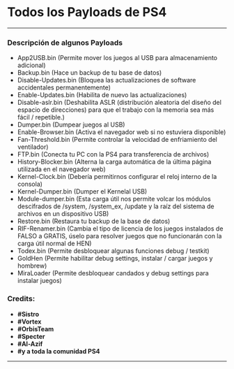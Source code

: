 # Todos los Payloads de PS4
---

### Descripción de algunos Payloads

- App2USB.bin (Permite mover los juegos al USB para almacenamiento adicional)
- Backup.bin (Hace un backup de tu base de datos)
- Disable-Updates.bin (Bloquea las actualizaciones de software accidentales permanentemente)
- Enable-Updates.bin (Habilita de nuevo las actualizaciones)
- Disable-aslr.bin (Deshabilita ASLR (distribución aleatoria del diseño del espacio de direcciones) para que el trabajo con la memoria sea más fácil / repetible.)
- Dumper.bin (Dumpear juegos al USB)
- Enable-Browser.bin (Activa el navegador web si no estuviera disponible)
- Fan-Threshold.bin (Permite controlar la velocidad de enfriamiento del ventilador)
- FTP.bin (Conecta tu PC con la PS4 para transferencia de archivos)
- History-Blocker.bin (Alterna la carga automática de la última página utilizada en el navegador web)
- Kernel-Clock.bin (Debería permitirnos configurar el reloj interno de la consola)
- Kernel-Dumper.bin (Dumper el Kernelal USB)
- Module-dumper.bin (Esta carga útil nos permite volcar los módulos descifrados de /system, /system_ex, /update y la raíz del sistema de archivos en un dispositivo USB)
- Restore.bin (Restaura tu backup de la base de datos)
- RIF-Renamer.bin (Cambia el tipo de licencia de los juegos instalados de FALSO a GRATIS, úselo para resolver juegos que no funcionarán con la carga útil normal de HEN)
- Todex.bin (Permite desbloquear algunas funciones debug / testkit)
- GoldHen (Permite habilitar debug settings, instalar / cargar juegos y hombrew)
- MiraLoader (Permite desbloquear candados y debug settings para instalar juegos)

### Credits:

- **#Sistro** 
- **#Vortex**
- **#OrbisTeam**
- **#Specter**
- **#Al-Azif**
- **#y a toda la comunidad PS4**

---
